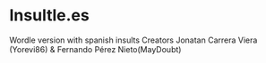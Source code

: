 # Insultle.es
Wordle version with spanish insults
Creators Jonatan Carrera Viera (Yorevi86) & Fernando Pérez Nieto(MayDoubt)
